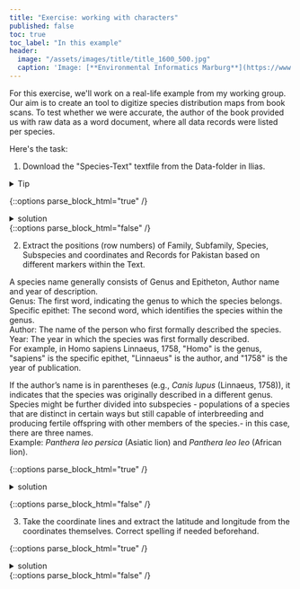```yaml
---
title: "Exercise: working with characters"
published: false
toc: true
toc_label: "In this example"
header:
  image: "/assets/images/title/title_1600_500.jpg"
  caption: 'Image: [**Environmental Informatics Marburg**](https://www.uni-marburg.de/en/fb19/disciplines/physisch/environmentalinformatics)'
---
```


For this exercise, we'll work on a real-life example from my working group. Our aim is to create an tool to digitize species distribution maps from book scans. 
To test whether we were accurate, the author of the book provided us with raw data as a word document, where all data records were listed per species.

Here's the task:

1) Download the "Species-Text" textfile from the Data-folder in Ilias.

 <details>
   <summary>Tip </summary>
     be aware of the UTF-8 encoding!
  </details>

{::options parse_block_html="true" /}
<details><summary markdown="span">solution</summary>
     rawtext <- read.delim("Butterflies of Pakistan - all species.txt", sep="\t", header=FALSE, encoding = "UTF-8")
     # note, that this reads in the data as a dataframe with one column - we need to refer in the following functions to that column by saying rawtext[1,]
</details>
{::options parse_block_html="false" /}

2) Extract the positions (row numbers) of Family, Subfamily, Species, Subspecies and coordinates and Records for Pakistan based on different markers within the Text. 

A species name generally consists of Genus and Epitheton, Author name and year of description.  
Genus: The first word, indicating the genus to which the species belongs.  
Specific epithet: The second word, which identifies the species within the genus.  
Author: The name of the person who first formally described the species.  
Year: The year in which the species was first formally described.  
For example, in Homo sapiens Linnaeus, 1758, "Homo" is the genus, "sapiens" is the specific epithet, "Linnaeus" is the author, and "1758" is the year of publication.

If the author’s name is in parentheses (e.g., *Canis lupus* (Linnaeus, 1758)), it indicates that the species was originally described in a different genus.  
Species might be further divided into subspecies - populations of a species that are distinct in certain ways but still capable of interbreeding and producing fertile offspring with other members of the species.- in this case, there are three names.  
Example: *Panthera leo persica* (Asiatic lion) and *Panthera leo leo* (African lion).

{::options parse_block_html="true" /}

<details><summary markdown="span">solution</summary>
    pos.Family <- grep("^FAMILY", rawtext[,1]) # positions of the Family are marked with family. Use grep to return those positions
    pos.Subfamily <- grep("^Subfamily", rawtext[,1]) #same as above for subfamily
    pos.Family%in%pos.Subfamily # just to be sure, we can check whether our grep-function was too unspecific
    pos.Subfamily%in%pos.Family # in both cases, there is no TRUE shown (TRUE: this position is found in (=%in%) the other positions)
    # #for species, we could for example check all the lines with 4 digits, as indicated by d{4}
    pos.Species <- grep(""\\d{4}", rawtext[,1]) 
    # however, if we check what text is actually chosen, we see, that there are also other levels (subspecies, subfamily):
    rawtext[pos.species.all,1]
    # it seems as if we'd need to refine it.
    # there must be two words (\\w+ \\w+) at the beginning (^)
    # then, there are two options (... | ...)
    # Option one: there are 4 digits somewhere inside a parentheses  \\(.*\\d{4}\\)
    # Option two: sometimes, the author is not inside parantheses. Then, there must be a word (the authors name) followed by a "," and 4 digits \\w+, \\d{4}.
    # This is at the end ($)
    pos.Species <- grep("^\\w+ \\w+( \\(.*\\d{4}\\)| \\w+, \\d{4})$", rawtext[,1])
    # This removes subspecies, but subfamily may still be included. Let's remove those:
    pos.Species <- pos.Species[!pos.Species%in%c(pos.Family,pos.Subfamily)]
    # For subspecies, it's the same, only one word more:
    pos.subspecies <- grep("^\\w+ \\w+ \\w+( \\(.*\\d{4}\\)| \\w+, \\d{4})$", rawtext[,1])

    #coordinates are simpler, just search for the degree sign:
    pos.coordinates <- grep("°", rawtext[,1])       #degree sign
</details>


{::options parse_block_html="false" /}




3) Take the coordinate lines and extract the latitude and longitude from the coordinates themselves.
Correct spelling if needed beforehand.

{::options parse_block_html="true" /}
<details><summary markdown="span">solution</summary>
    latitude <- sub(".*?(\\d+° \\d+ [NS]).*", "\\1", rawtext[pos.coordinates,1])
    longitude <- sub(".*?(\\d+° \\d+ [NS]), (\\d+° \\d+ [EW]).*", "\\2", text)
</details>
{::options parse_block_html="false" /}